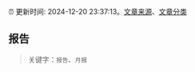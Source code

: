 :alarm_clock: 更新时间: 2024-12-20 23:37:13。[文章来源](/README.md)、[文章分类](/TAGS.md)

## 报告


> 关键字：`报告`、`月报`



